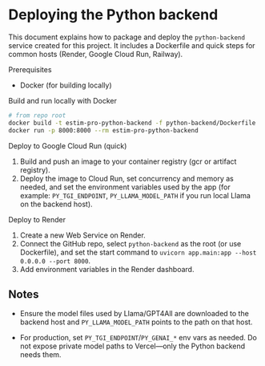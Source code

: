 # Deploying the Python backend

This document explains how to package and deploy the `python-backend` service created for this project. It includes a Dockerfile and quick steps for common hosts (Render, Google Cloud Run, Railway).

Prerequisites

- Docker (for building locally)

Build and run locally with Docker

```bash
# from repo root
docker build -t estim-pro-python-backend -f python-backend/Dockerfile .
docker run -p 8000:8000 --rm estim-pro-python-backend
```

Deploy to Google Cloud Run (quick)

1. Build and push an image to your container registry (gcr or artifact registry).
2. Deploy the image to Cloud Run, set concurrency and memory as needed, and set the environment variables used by the app (for example: `PY_TGI_ENDPOINT`, `PY_LLAMA_MODEL_PATH` if you run local Llama on the backend host).

Deploy to Render

1. Create a new Web Service on Render.
2. Connect the GitHub repo, select `python-backend` as the root (or use Dockerfile), and set the start command to `uvicorn app.main:app --host 0.0.0.0 --port 8000`.
3. Add environment variables in the Render dashboard.

## Notes

- Ensure the model files used by Llama/GPT4All are downloaded to the backend host and `PY_LLAMA_MODEL_PATH` points to the path on that host.

- For production, set `PY_TGI_ENDPOINT`/`PY_GENAI_*` env vars as needed. Do not expose private model paths to Vercel—only the Python backend needs them.
